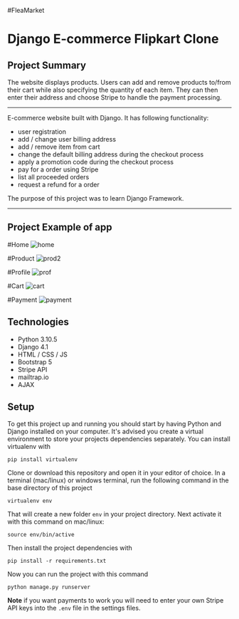 #FleaMarket
# Django E-commerce Flipkart Clone
## Project Summary

The website displays products. Users can add and remove products to/from their cart while also specifying the quantity of each item. They can then enter their address and choose Stripe to handle the payment processing.

---
E-commerce website built with Django. It has following functionality:
- user registration
- add / change user billing address
- add / remove item from cart
- change the default billing address during the checkout process
- apply a promotion code during the checkout process
- pay for a order using Stripe
- list all proceeded orders
- request a refund for a order

The purpose of this project was to learn Django Framework.

----

## Project Example of app

#Home
![home](https://user-images.githubusercontent.com/73256167/191462856-509a1670-f5d0-4685-9cd6-52bbd8f34d4e.png)

#Product
![prod2](https://user-images.githubusercontent.com/73256167/191462975-b57a7736-9c60-4930-9f16-350eff30a078.png)


#Profile
![prof](https://user-images.githubusercontent.com/73256167/191463122-3ad6e148-db01-42c0-b7ec-3f3b5b03efdf.png)

#Cart
![cart](https://user-images.githubusercontent.com/73256167/191463205-cae6d823-4c70-4d74-83f5-a9d9343675dc.png)

#Payment
![payment](https://user-images.githubusercontent.com/73256167/191463302-9c421a73-c216-40b5-ab4f-abf985924231.png)

## Technologies

- Python 3.10.5
- Django 4.1
- HTML / CSS / JS
- Bootstrap 5
- Stripe API
- mailtrap.io
- AJAX

## Setup

To get this project up and running you should start by having Python and Django installed on your computer. It's advised you create a virtual environment to store your projects dependencies separately. You can install virtualenv with

```
pip install virtualenv
```

Clone or download this repository and open it in your editor of choice. In a terminal (mac/linux) or windows terminal, run the following command in the base directory of this project

```
virtualenv env
```

That will create a new folder `env` in your project directory. Next activate it with this command on mac/linux:

```
source env/bin/active
```

Then install the project dependencies with

```
pip install -r requirements.txt
```

Now you can run the project with this command

```
python manage.py runserver
```

**Note** if you want payments to work you will need to enter your own Stripe API keys into the `.env` file in the settings files.

